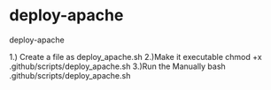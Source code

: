 # deploy-apache
deploy-apache

1.) Create a file as         deploy_apache.sh
2.)Make it executable        chmod +x .github/scripts/deploy_apache.sh
3.)Run the Manually          bash .github/scripts/deploy_apache.sh
